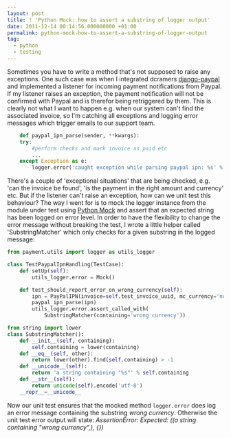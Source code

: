 ```yaml
---
layout: post
title: ! 'Python Mock: how to assert a substring of logger output'
date: 2011-12-14 00:14:56.000000000 +01:00
permalink: python-mock-how-to-assert-a-substring-of-logger-output
tag:
  - python
  - testing
---
```

Sometimes you have to write a method that's not supposed to raise any exceptions. One such case was when I integrated dcramers <a href="https://github.com/dcramer/django-paypal">django-paypal</a> and implemented a listener for incoming payment notifications from Paypal. If my listener raises an exception, the payment notification will not be confirmed with Paypal and is therefor being retriggered by them. This is clearly not what I want to happen e.g. when our system can't find the associated invoice, so I'm catching all exceptions and logging error messages which trigger emails to our support team. 

``` python
    def paypal_ipn_parse(sender, **kwargs):
    try:
        #perform checks and mark invoice as paid etc
        ...
    except Exception as e:
        logger.error('caught exception while parsing paypal ipn: %s' % e)
```

There's a couple of 'exceptional situations' that are being checked, e.g. 'can the invoice be found', 'is the payment in the right amount and currency' etc. But if the listener can't raise an exception, how can we unit test this behaviour? The way I went for is to mock the logger instance from the module under test using <a href="http://www.voidspace.org.uk/python/mock/">Python Mock</a> and assert that an expected string has been logged on error level. In order to have the flexibility to change the error message without breaking the test, I wrote a little helper called 'SubstringMatcher' which only checks for a given substring in the logged message:

``` python
from payment.utils import logger as utils_logger

class TestPaypalIpnHandling(TestCase):
    def setUp(self):
        utils_logger.error = Mock()

    def test_should_report_error_on_wrong_currency(self):
        ipn = PayPalIPN(invoice=self.test_invoice_uuid, mc_currency='non_existing_currency')
        paypal_ipn_parse(ipn)
        utils_logger.error.assert_called_with(
            SubstringMatcher(containing='wrong currency'))

from string import lower
class SubstringMatcher():
    def __init__(self, containing):
        self.containing = lower(containing)
    def __eq__(self, other):
        return lower(other).find(self.containing) > -1
    def __unicode__(self):
        return 'a string containing "%s"' % self.containing
    def __str__(self):
        return unicode(self).encode('utf-8')
    __repr__=__unicode__
```

Now our unit test ensures that the mocked method <code>logger.error</code> does log an error message containing the substring <em>wrong currency</em>. Otherwise the unit test error output will state: 
<em>AssertionError: Expected: ((a string containing "wrong currency",), {})</em>
